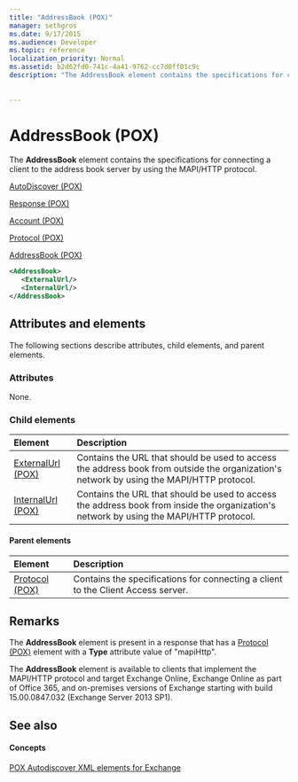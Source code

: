 ```yaml
---
title: "AddressBook (POX)"
manager: sethgros
ms.date: 9/17/2015
ms.audience: Developer
ms.topic: reference
localization_priority: Normal
ms.assetid: b2d62fd0-741c-4a41-9762-cc7d0ff01c9c
description: "The AddressBook element contains the specifications for connecting a client to the address book server by using the MAPI/HTTP protocol."
 
 
---
```


# AddressBook (POX)

The **AddressBook** element contains the specifications for connecting a client to the address book server by using the MAPI/HTTP protocol. 
  
[AutoDiscover (POX)](autodiscover-pox.md)
  
[Response (POX)](response-pox.md)
  
[Account (POX)](account-pox.md)
  
[Protocol (POX)](protocol-pox.md)
  
[AddressBook (POX)](addressbook-pox.md)
  
```XML
<AddressBook>
   <ExternalUrl/>
   <InternalUrl/>
</AddressBook>
```

## Attributes and elements

The following sections describe attributes, child elements, and parent elements.
  
### Attributes

None.
  
### Child elements

|**Element**|**Description**|
|:-----|:-----|
|[ExternalUrl (POX)](externalurl-pox.md) <br/> |Contains the URL that should be used to access the address book from outside the organization's network by using the MAPI/HTTP protocol.  <br/> |
|[InternalUrl (POX)](internalurl-pox.md) <br/> |Contains the URL that should be used to access the address book from inside the organization's network by using the MAPI/HTTP protocol.  <br/> |
   
#### Parent elements

|**Element**|**Description**|
|:-----|:-----|
|[Protocol (POX)](protocol-pox.md) <br/> |Contains the specifications for connecting a client to the Client Access server.  <br/> |
   
## Remarks

The **AddressBook** element is present in a response that has a [Protocol (POX)](protocol-pox.md) element with a **Type** attribute value of "mapiHttp". 
  
The **AddressBook** element is available to clients that implement the MAPI/HTTP protocol and target Exchange Online, Exchange Online as part of Office 365, and on-premises versions of Exchange starting with build 15.00.0847.032 (Exchange Server 2013 SP1). 
  
## See also

#### Concepts

[POX Autodiscover XML elements for Exchange](pox-autodiscover-xml-elements-for-exchange.md)

